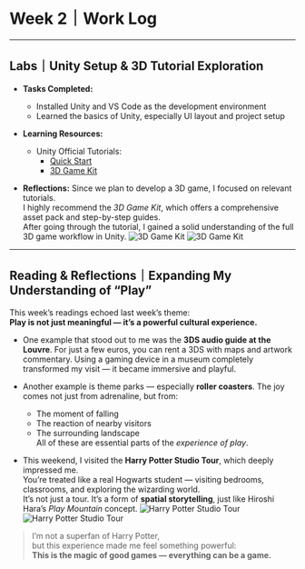 # Week 2｜Work Log

---

## Labs｜Unity Setup & 3D Tutorial Exploration

- **Tasks Completed:**
  - Installed Unity and VS Code as the development environment  
  - Learned the basics of Unity, especially UI layout and project setup

- **Learning Resources:**
  - Unity Official Tutorials:
    - [Quick Start](https://learn.unity.com/tutorial/quick-start)
    - [3D Game Kit](https://learn.unity.com/project/3d-game-kit)

- **Reflections:**
  Since we plan to develop a 3D game, I focused on relevant tutorials.  
  I highly recommend the *3D Game Kit*, which offers a comprehensive asset pack and step-by-step guides.  
  After going through the tutorial, I gained a solid understanding of the full 3D game workflow in Unity.
  ![3D Game Kit](/file/w2/image.png)
  ![3D Game Kit](/file/w2/to.png)

---

## Reading & Reflections｜Expanding My Understanding of “Play”

This week’s readings echoed last week’s theme:  
**Play is not just meaningful — it’s a powerful cultural experience.**

- One example that stood out to me was the **3DS audio guide at the Louvre**. For just a few euros, you can rent a 3DS with maps and artwork commentary. Using a gaming device in a museum completely transformed my visit — it became immersive and playful.

- Another example is theme parks — especially **roller coasters**. The joy comes not just from adrenaline, but from:
  - The moment of falling  
  - The reaction of nearby visitors  
  - The surrounding landscape  
  All of these are essential parts of the *experience of play*.

- This weekend, I visited the **Harry Potter Studio Tour**, which deeply impressed me.  
  You’re treated like a real Hogwarts student — visiting bedrooms, classrooms, and exploring the wizarding world.  
  It’s not just a tour. It’s a form of **spatial storytelling**, just like Hiroshi Hara’s *Play Mountain* concept.
![Harry Potter Studio Tour](/file/w2/image%20copy%202.png)
![Harry Potter Studio Tour](/file/w2/image%20copy%203.png)


> I’m not a superfan of Harry Potter,  
> but this experience made me feel something powerful:  
> **This is the magic of good games — everything can be a game.**
